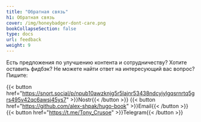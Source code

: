 ```yaml
---
title: "Обратная связь"
h1: Обратная связь
cover: /img/honeybadger-dont-care.png
bookCollapseSection: false
type: docs
url: feedback
weight: 9
---
```


Есть предложения по улучшению контента и сотрудничеству? Хотите оставить фидбэк? Не можете найти ответ на интересующий вас вопрос? Пишите:


{{< button href="https://snort.social/p/npub10awzknjg5r5lajnr53438ndcyjylgqsrnrtq5grs495v42qc6awsj45ys7" >}}Nostr{{< /button >}}
{{< button href="https://github.com/alex-shpak/hugo-book" >}}Email{{< /button >}}
{{< button href="https://t.me/Tony_Crusoe" >}}Telegram{{< /button >}}
